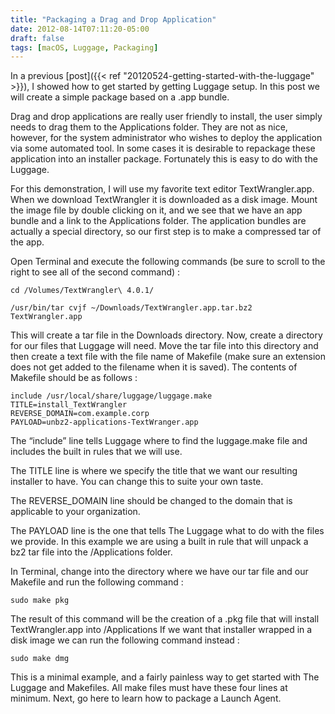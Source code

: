```yaml
---
title: "Packaging a Drag and Drop Application"
date: 2012-08-14T07:11:20-05:00
draft: false
tags: [macOS, Luggage, Packaging]
---
```


In a previous [post]({{< ref "20120524-getting-started-with-the-luggage" >}}), I showed how to get started by getting Luggage setup.  In this post we will create a simple package based on a .app bundle.

Drag and drop applications are really user friendly to install, the user simply needs to drag them to the Applications folder.  They are not as nice, however, for the system administrator who wishes to deploy the application via some automated tool.  In some cases it is desirable to repackage these application into an installer package.  Fortunately this is easy to do with the Luggage.

For this demonstration, I will use my favorite text editor TextWrangler.app.  When we download TextWrangler it is downloaded as a disk image.  Mount the image file by double clicking on it, and we see that we have an app bundle and a link to the Applications folder.  The application bundles are actually a special directory, so our first step is to make a compressed tar of the app.

Open Terminal and execute the following commands (be sure to scroll to the right to see all of the second command) :

```
cd /Volumes/TextWrangler\ 4.0.1/
 
/usr/bin/tar cvjf ~/Downloads/TextWrangler.app.tar.bz2 TextWrangler.app
```

This will create a tar file in the Downloads directory.  Now, create a directory for our files that Luggage will need.  Move the tar file into this directory and  then create a text file with the file name of Makefile (make sure an extension does not get added to the filename when it is saved).  The contents of Makefile should be as follows :

```
include /usr/local/share/luggage/luggage.make
TITLE=install_TextWrangler
REVERSE_DOMAIN=com.example.corp
PAYLOAD=unbz2-applications-TextWranger.app
```

The “include” line tells Luggage where to find the luggage.make file and includes the built in rules that we will use.

The TITLE line is where we specify the title that we want our resulting installer to have.  You can change this to suite your own taste.

The REVERSE_DOMAIN line should be changed to the domain that is applicable to your organization.

The PAYLOAD line is the one that tells The Luggage what to do with the files we provide.  In this example we are using a built in rule that will unpack a bz2 tar file into the /Applications folder.

In Terminal, change into the directory where we have our tar file and our Makefile and run the following command :

`sudo make pkg`

The result of this command will be the creation of a .pkg file that will install TextWrangler.app into /Applications If we want that installer wrapped in a disk image we can run the following command instead :

`sudo make dmg`

This is a minimal example, and a fairly painless way to get started with The Luggage and Makefiles.  All make files must have these four lines at minimum.  Next, go here to learn how to package a Launch Agent.